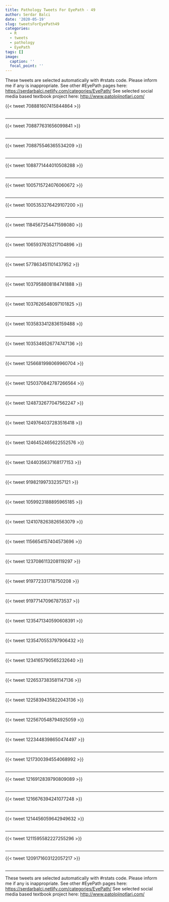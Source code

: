 ```yaml
---
title: Pathology Tweets For EyePath - 49
author: Serdar Balci
date: '2020-05-19'
slug: tweetsForEyePath49
categories:
  - R
  - tweets
  - pathology
  - EyePath
tags: []
image:
  caption: ''
  focal_point: ''
---
```



These tweets are selected automatically with #rstats code. Please inform me if any is inappropriate.
See other #EyePath pages here: https://serdarbalci.netlify.com/categories/EyePath/ 
See selected social media based textbook project here: http://www.patolojinotlari.com/

{{< tweet 708881607415844864 >}}
<br>
<br>
<hr>
{{< tweet 708877631656099841 >}}
<br>
<br>
<hr>
{{< tweet 708875546365534209 >}}
<br>
<br>
<hr>
{{< tweet 1088771444010508288 >}}
<br>
<br>
<hr>
{{< tweet 1005715724076060672 >}}
<br>
<br>
<hr>
{{< tweet 1005353276429107200 >}}
<br>
<br>
<hr>
{{< tweet 1184567254471598080 >}}
<br>
<br>
<hr>
{{< tweet 1065937635217104896 >}}
<br>
<br>
<hr>
{{< tweet 577863451101437952 >}}
<br>
<br>
<hr>
{{< tweet 1037958808184741888 >}}
<br>
<br>
<hr>
{{< tweet 1037626548097101825 >}}
<br>
<br>
<hr>
{{< tweet 1035833412836159488 >}}
<br>
<br>
<hr>
{{< tweet 1035346526774747136 >}}
<br>
<br>
<hr>
{{< tweet 1256681998069960704 >}}
<br>
<br>
<hr>
{{< tweet 1250370842787266564 >}}
<br>
<br>
<hr>
{{< tweet 1248732677047562247 >}}
<br>
<br>
<hr>
{{< tweet 1249764037283516418 >}}
<br>
<br>
<hr>
{{< tweet 1246452465622552576 >}}
<br>
<br>
<hr>
{{< tweet 1244035637168177153 >}}
<br>
<br>
<hr>
{{< tweet 919821997332357121 >}}
<br>
<br>
<hr>
{{< tweet 1059923188895965185 >}}
<br>
<br>
<hr>
{{< tweet 1241078263826563079 >}}
<br>
<br>
<hr>
{{< tweet 1156654157404573696 >}}
<br>
<br>
<hr>
{{< tweet 1237086113208119297 >}}
<br>
<br>
<hr>
{{< tweet 919772331718750208 >}}
<br>
<br>
<hr>
{{< tweet 919771470967873537 >}}
<br>
<br>
<hr>
{{< tweet 1235471340590608391 >}}
<br>
<br>
<hr>
{{< tweet 1235470553797906432 >}}
<br>
<br>
<hr>
{{< tweet 1234165790565232640 >}}
<br>
<br>
<hr>
{{< tweet 1226537383581147136 >}}
<br>
<br>
<hr>
{{< tweet 1225839435822043136 >}}
<br>
<br>
<hr>
{{< tweet 1225670548794925059 >}}
<br>
<br>
<hr>
{{< tweet 1223448398650474497 >}}
<br>
<br>
<hr>
{{< tweet 1217300394554068992 >}}
<br>
<br>
<hr>
{{< tweet 1216912839790809089 >}}
<br>
<br>
<hr>
{{< tweet 1216676394241077248 >}}
<br>
<br>
<hr>
{{< tweet 1214456059642949632 >}}
<br>
<br>
<hr>
{{< tweet 1211595582227255296 >}}
<br>
<br>
<hr>
{{< tweet 1209171603122057217 >}}
<br>
<br>
<hr>


These tweets are selected automatically with #rstats code. Please inform me if any is inappropriate.
See other #EyePath pages here: https://serdarbalci.netlify.com/categories/EyePath/ 
See selected social media based textbook project here: http://www.patolojinotlari.com/
